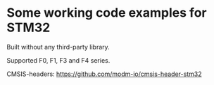 Some working code examples for STM32
====================================

Built without any third-party library. 

Supported F0, F1, F3 and F4 series.


CMSIS-headers:
https://github.com/modm-io/cmsis-header-stm32